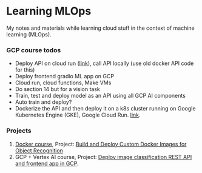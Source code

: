# Learning MLOps

My notes and materials while learning cloud stuff in the context of machine learning (MLOps).

### GCP course todos

* Deploy API on cloud run ([link](https://cloud.google.com/run/docs/quickstarts/build-and-deploy/deploy-python-service)), call API locally (use old docker API code for this)
* Deploy frontend gradio ML app on GCP
* Cloud run, cloud functions, Make VMs
* Do section 14 but for a vision task
* Train, test and deploy model as an API using all GCP AI components
* Auto train and deploy?
* Dockerize the API and then deploy it on a k8s cluster running on Google Kubernetes Engine (GKE), Google Cloud Run. [link](https://github.com/sayakpaul/ml-deployment-k8s-fastapi).

### Projects

1. [Docker course](https://github.com/hasibzunair/learn-docker), Project: [Build and Deploy Custom Docker Images for Object Recognition](https://pub.towardsai.net/build-and-deploy-custom-docker-images-for-object-recognition-d0d127b2603b)
2. GCP + Vertex AI course, Project: [Deploy image classification REST API and frontend app in GCP](https://github.com/hasibzunair/learn-mlops/tree/main/projects/image-classification).